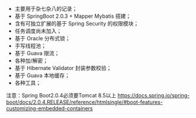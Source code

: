 * 主要用于杂七杂八的记录；
* 基于 SpringBoot 2.0.3 + Mapper Mybatis 搭建；
* 含有可独立扩展的基于 Spring Security 的权限模块；
* 任务调度尚未加入；
* 基于 Oracle 分布式锁；
* 手写线程池；
* 基于 Guava 限流；
* 各种加/解密；
* 基于 Hibernate Validator 封装参数校验；
* 基于 Guava 本地缓存；
* 各种工具；

注意：Spring Boot2.0.4必须要Tomcat 8.5以上
https://docs.spring.io/spring-boot/docs/2.0.4.RELEASE/reference/htmlsingle/#boot-features-customizing-embedded-containers